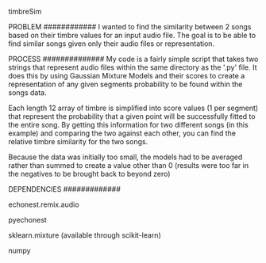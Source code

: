timbreSim


PROBLEM
############
I wanted to find the similarity between 2 songs based on their timbre
values for an input audio file. The goal is to be able to find similar songs 
given only their audio files or representation.

PROCESS
##############
My code is a fairly simple script that takes two strings that represent audio files
within the same directory as the '.py' file. It does this by using Gaussian Mixture Models and their scores to create a representation of any given segments probability to be found within the songs data. 

Each length 12 array of timbre is simplified into score values (1 per segment) that represent the probability that a given point will be successfully fitted to the entire song. By getting this information for two different songs (in this example) and comparing the two against each other, you can find the relative timbre similarity for the two songs.

Because the data was initially too small, the models had to be averaged rather than summed to create a value other than 0 (results were too far in the negatives to be brought back to beyond zero)

DEPENDENCIES
#############

echonest.remix.audio

pyechonest

sklearn.mixture (available through scikit-learn)

numpy